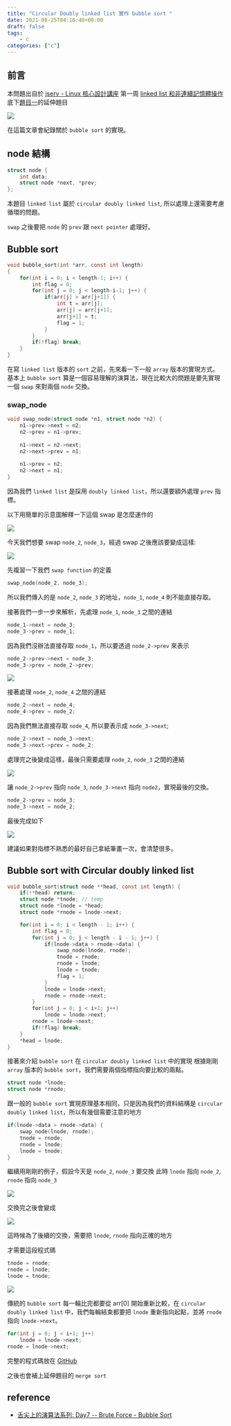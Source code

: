 ```yaml
---
title: "Circular Doubly linked list 實作 bubble sort "
date: 2021-08-25T04:16:48+08:00
draft: false
tags: 
    - c
categories: ["c"]
---
```


## 前言

本問題出自於 [jserv - Linux 核心設計講座](http://wiki.csie.ncku.edu.tw/linux/schedule) 第一周 [linked list 和非連續記憶體操作](https://hackmd.io/@sysprog/c-linked-list) 底下[題目一](https://hackmd.io/@jserv/SyK-WApKM?type=view)的延伸題目 

![](https://i.imgur.com/mHpjpNG.png)

在這篇文章會紀錄關於 `bubble sort` 的實現。

## node 結構

```c
struct node {
    int data;
    struct node *next, *prev;
};
```

本題目 `linked list` 屬於 `circular doubly linked list`, 所以處理上還需要考慮循環的問題。

`swap` 之後要把 `node` 的 `prev` 跟 `next pointer` 處理好。


## Bubble sort

```c
void bubble_sort(int *arr, const int length) 
{
    for(int i = 0; i < length-1; i++) {
        int flag = 0;
        for(int j = 0; j < length-i-1; j++) {
            if(arr[j] > arr[j+1]) {
                int t = arr[j];
                arr[j] = arr[j+1];
                arr[j+1] = t;
                flag = 1;
            }
        }
        if(!flag) break;
    }
}
```


在寫 `linked list` 版本的 `sort` 之前，先來看一下一般 `array` 版本的實現方式。
基本上 `bubble sort` 算是一個容易理解的演算法，現在比較大的問題是要先實現一個 `swap` 來對兩個 `node` 交換。

### swap_node

```c
void swap_node(struct node *n1, struct node *n2) {
    n1->prev->next = n2;
    n2->prev = n1->prev;
    
    n1->next = n2->next;
    n2->next->prev = n1;
    
    n1->prev = n2;
    n2->next = n1;
}
```

因為我們 `linked list` 是採用 `doubly linked list`，所以還要額外處理 `prev` 指標。


以下用簡單的示意圖解釋一下這個 swap 是怎麼運作的

![](https://i.imgur.com/qNOURXT.png)


今天我們想要 swap `node_2`, `node_3`，經過 swap 之後應該要變成這樣:

![](https://i.imgur.com/3WEADJB.png)

先複習一下我們 `swap function` 的定義

```c
swap_node(node_2, node_3);
```

所以我們傳入的是 `node_2`, `node_3` 的地址，`node_1`, `node_4` 則不能直接存取。


接著我們一步一步來解析，先處理 `node_1`, `node_3` 之間的連結

```c
node_1->next = node_3;
node_3->prev = node_1;
```

因為我們沒辦法直接存取 `node_1`，所以要透過 `node_2->prev` 來表示

```c
node_2->prev->next = node_3;
node_3->prev = node_2->prev;
```

![](https://i.imgur.com/j0Gyabk.png)

接著處理 `node_2`, `node_4` 之間的連結

```c
node_2->next = node_4;
node_4->prev = node_2;
```

因為我們無法直接存取 `node_4`, 所以要表示成 `node_3->next`;

```c
node_2->next = node_3->next;
node_3->next->prev = node_2;
```

處理完之後變成這樣，最後只需要處理 `node_2`, `node_3` 之間的連結


![](https://i.imgur.com/I6PkLqk.png)

讓 `node_2->prev` 指向 `node_3`, `node_3->next` 指向 `node2`，實現最後的交換。


```c
node_2->prev = node_3;
node_3->next = node_2;
```

最後完成如下

![](http://i.imgur.com/3WEADJB.png)

建議如果對指標不熟悉的最好自己拿紙筆畫一次，會清楚很多。

## Bubble sort with Circular doubly linked list

```c
void bubble_sort(struct node **head, const int length) {
    if(!*head) return;
    struct node *tnode; // temp
    struct node *lnode = *head;
    struct node *rnode = lnode->next;

    for(int i = 0; i < length - 1; i++) {
        int flag = 0;
        for(int j = 0; j < length - i - 1; j++) {
            if(lnode->data > rnode->data) {
                swap_node(lnode, rnode);
                tnode = rnode;
                rnode = lnode;
                lnode = tnode;
                flag = 1;
            }
            lnode = lnode->next;
            rnode = rnode->next;
        }
        for(int j = 0; j < i+1; j++)
            lnode = lnode->next;
        rnode = lnode->next;
        if(!flag) break;
    }
    *head = lnode;
}
```

接著來介紹 `bubble sort` 在 `circular doubly linked list` 中的實現
根據剛剛 `array` 版本的 `bubble sort`，我們需要兩個指標指向要比較的兩點。

```c
struct node *lnode;
struct node *rnode;
```

跟一般的 `bubble sort` 實現原理基本相同，只是因為我們的資料結構是 `circular doubly linked list`，所以有幾個需要注意的地方

```c
if(lnode->data > rnode->data) {
    swap_node(lnode, rnode);
    tnode = rnode;
    rnode = lnode;
    lnode = tnode;
}
```

繼續用剛剛的例子，假設今天是 `node_2`, `node_3` 要交換
此時 `lnode` 指向 `node_2`, `rnode` 指向 `node_3`

![](https://i.imgur.com/Dc26hSg.png)

交換完之後會變成

![](https://i.imgur.com/AfCCDhB.png)

這時候為了後續的交換，需要把 `lnode`, `rnode` 指向正確的地方

才需要這段程式碼
```c
tnode = rnode;
rnode = lnode;
lnode = tnode;
```

![](https://i.imgur.com/u7MylD9.png)


傳統的 `bubble sort` 每一輪比完都要從 arr[0] 開始重新比較，在 `circular doubly linked list` 中，我們每輪結束都要把 `lnode` 重新指向起點，並將 `rnode` 指向 `lnode->next`。



```c
for(int j = 0; j < i+1; j++)
    lnode = lnode->next;
rnode = lnode->next;
```

完整的程式碼放在 [GitHub](https://github.com/davidleitw/linked_list/blob/master/q1/bubblesort.c)

之後也會補上延伸題目的 `merge sort`

## reference

- [舌尖上的演算法系列: Day7 -- Brute Force - Bubble Sort](https://ithelp.ithome.com.tw/articles/10236214)